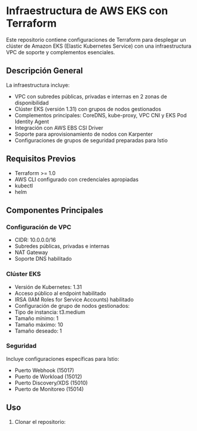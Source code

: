 # Infraestructura de AWS EKS con Terraform

Este repositorio contiene configuraciones de Terraform para desplegar un clúster de Amazon EKS (Elastic Kubernetes Service) con una infraestructura VPC de soporte y complementos esenciales.

## Descripción General

La infraestructura incluye:
- VPC con subredes públicas, privadas e internas en 2 zonas de disponibilidad
- Clúster EKS (versión 1.31) con grupos de nodos gestionados
- Complementos principales: CoreDNS, kube-proxy, VPC CNI y EKS Pod Identity Agent
- Integración con AWS EBS CSI Driver
- Soporte para aprovisionamiento de nodos con Karpenter
- Configuraciones de grupos de seguridad preparadas para Istio

## Requisitos Previos

- Terraform >= 1.0
- AWS CLI configurado con credenciales apropiadas
- kubectl
- helm

## Componentes Principales

### Configuración de VPC
- CIDR: 10.0.0.0/16
- Subredes públicas, privadas e internas
- NAT Gateway
- Soporte DNS habilitado

### Clúster EKS
- Versión de Kubernetes: 1.31
- Acceso público al endpoint habilitado
- IRSA (IAM Roles for Service Accounts) habilitado
- Configuración de grupo de nodos gestionados:
 - Tipo de instancia: t3.medium
 - Tamaño mínimo: 1
 - Tamaño máximo: 10
 - Tamaño deseado: 1

### Seguridad
Incluye configuraciones específicas para Istio:
- Puerto Webhook (15017)
- Puerto de Workload (15012)
- Puerto Discovery/XDS (15010)
- Puerto de Monitoreo (15014)

## Uso

1. Clonar el repositorio:
```bash
